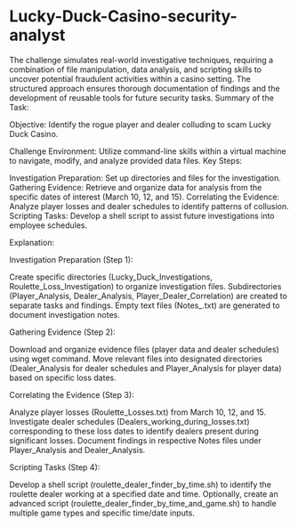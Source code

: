 # Lucky-Duck-Casino-security-analyst
The challenge simulates real-world investigative techniques, requiring a combination of file manipulation, data analysis, and scripting skills to uncover potential fraudulent activities within a casino setting. The structured approach ensures thorough documentation of findings and the development of reusable tools for future security tasks.
Summary of the Task:

Objective:
Identify the rogue player and dealer colluding to scam Lucky Duck Casino.

Challenge Environment: Utilize command-line skills within a virtual machine to navigate, modify, and analyze provided data files.
Key Steps:

Investigation Preparation: Set up directories and files for the investigation.
Gathering Evidence: Retrieve and organize data for analysis from the specific dates of interest (March 10, 12, and 15).
Correlating the Evidence: Analyze player losses and dealer schedules to identify patterns of collusion.
Scripting Tasks: Develop a shell script to assist future investigations into employee schedules.

Explanation:

Investigation Preparation (Step 1):

Create specific directories (Lucky_Duck_Investigations, Roulette_Loss_Investigation) to organize investigation files.
Subdirectories (Player_Analysis, Dealer_Analysis, Player_Dealer_Correlation) are created to separate tasks and findings.
Empty text files (Notes_<Directory Name>.txt) are generated to document investigation notes.

Gathering Evidence (Step 2):

Download and organize evidence files (player data and dealer schedules) using wget command.
Move relevant files into designated directories (Dealer_Analysis for dealer schedules and Player_Analysis for player data) based on specific loss dates.

Correlating the Evidence (Step 3):

Analyze player losses (Roulette_Losses.txt) from March 10, 12, and 15.
Investigate dealer schedules (Dealers_working_during_losses.txt) corresponding to these loss dates to identify dealers present during significant losses.
Document findings in respective Notes files under Player_Analysis and Dealer_Analysis.

Scripting Tasks (Step 4):

Develop a shell script (roulette_dealer_finder_by_time.sh) to identify the roulette dealer working at a specified date and time.
Optionally, create an advanced script (roulette_dealer_finder_by_time_and_game.sh) to handle multiple game types and specific time/date inputs.
